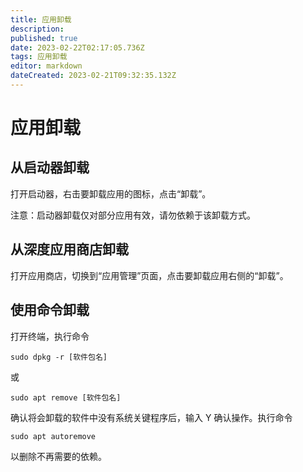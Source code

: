 ```yaml
---
title: 应用卸载
description: 
published: true
date: 2023-02-22T02:17:05.736Z
tags: 应用卸载
editor: markdown
dateCreated: 2023-02-21T09:32:35.132Z
---
```


# 应用卸载

## 从启动器卸载

打开启动器，右击要卸载应用的图标，点击“卸载”。

注意：启动器卸载仅对部分应用有效，请勿依赖于该卸载方式。

## 从深度应用商店卸载

打开应用商店，切换到“应用管理”页面，点击要卸载应用右侧的“卸载”。

## 使用命令卸载

打开终端，执行命令

```
sudo dpkg -r [软件包名]
```

或

```
sudo apt remove [软件包名]
```

确认将会卸载的软件中没有系统关键程序后，输入 Y 确认操作。执行命令

```
sudo apt autoremove
```

以删除不再需要的依赖。